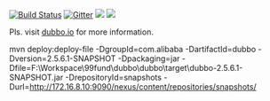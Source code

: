 [![Build Status](https://travis-ci.org/alibaba/dubbo.svg?branch=master)](https://travis-ci.org/alibaba/dubbo) 
[![Gitter](https://badges.gitter.im/alibaba/dubbo.svg)](https://gitter.im/alibaba/dubbo?utm_source=badge&utm_medium=badge&utm_campaign=pr-badge)
![](https://img.shields.io/github/license/alibaba/dubbo.svg)
![](https://img.shields.io/maven-central/v/com.alibaba/dubbo.svg)

Pls. visit [dubbo.io](http://dubbo.io) for more information.

mvn deploy:deploy-file -DgroupId=com.alibaba -DartifactId=dubbo -Dversion=2.5.6.1-SNAPSHOT -Dpackaging=jar -Dfile=F:\Workspace\99fund\dubbo\dubbo\target\dubbo-2.5.6.1-SNAPSHOT.jar -DrepositoryId=snapshots -Durl=http://172.16.8.10:9090/nexus/content/repositories/snapshots/